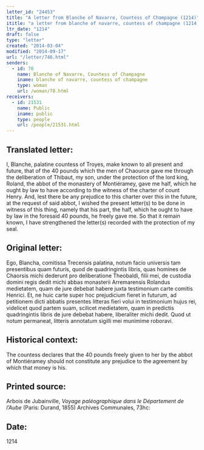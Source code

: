```yaml
---
letter_id: "24453"
title: "A letter from Blanche of Navarre, Countess of Champagne (1214)"
ititle: "a letter from blanche of navarre, countess of champagne (1214)"
ltr_date: "1214"
draft: false
type: "letter"
created: "2014-03-04"
modified: "2014-09-17"
url: "/letter/746.html"
senders:
  - id: 78
    name: Blanche of Navarre, Countess of Champagne
    iname: blanche of navarre, countess of champagne
    type: woman
    url: /woman/78.html
receivers:
  - id: 21531
    name: Public
    iname: public
    type: people
    url: /people/21531.html
---
```

<h2> Translated letter:</h2>I, Blanche, palatine countess of Troyes, make known to all present and future, that of the 40 pounds which the men of Chaource gave me through the deliberation of Thibaut, my son, under the protection of the lord king, Roland, the abbot of the monastery of Montiéramey, gave me half, which he ought by law to have according to the witness of the charter of count Henry.  And, lest there be any prejudice to this charter over this in the future, at the request of said abbot, I wished the present letter(s) to be done in witness of this thing, namely that his part, the half, which he ought to have by law in the foresaid 40 pounds, he freely gave me.
So that it remain known, I have strengthened the letter(s) recorded with the protection of my seal.
<h2 class="mt-4"> Original letter:</h2>Ego, Blancha, comitissa Trecensis palatina, notum facio universis tam presentibus quam futuris, quod de quadringintis libris, quas homines de Chaorsis michi dederunt pro deliberatione Theobaldi, filii mei, de custodia domini regis dedit michi abbas monasterii Arremarensis Rolandus medietatem, quam de jure debebat habere juxta testimonium carte comitis Henrici.  Et, ne huic carte super hoc prejudicium fieret in futurum, ad petitionem dicti abbatis presentes litteras fieri volui in testimonium hujus rei, videlicet quod partem suam, scilicet medietatem, quam in predictis quadringintis libris de jure debebat habere, liberaliter michi dedit.
Quod ut notum permaneat, litteris annotatum sigilli mei munimime roboravi.
<h2 class="mt-4"> Historical context:</h2>The countess declares that the 40 pounds freely given to her by the abbot of Montiéramey should not constitute any prejudice to the agreement by which that money is his.
<h2 class="mt-4"> Printed source:</h2><p>Arbois de Jubainville, <em>Voyage paléographique dans le Département de l’Aube</em> (Paris: Durand, 1855) Archives Communales, 73hc:</p><h2 class="mt-4"> Date:</h2>1214